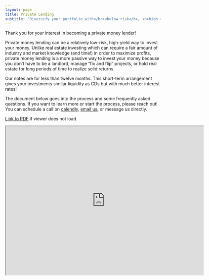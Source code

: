 ```yaml
---
layout: page
title: Private Lending
subtitle: "Diversify your portfolio with</br><b>low risk</b>, <b>high return</b> and <b>short term</b> investments"
---
```


Thank you for your interest in becoming a private money lender!

Private money lending can be a relatively low-risk, high-yield way to invest your money. Unlike real estate investing which can require a fair amount of industry and market knowledge (and time!) in order to maximize profits, private money lending is a more passive way to invest your money because you don’t have to be a landlord, manage “fix and flip” projects, or hold real estate for long periods of time to realize solid returns. 

Our notes are for less than twelve months. This short-term arrangement gives your investments similar liquidity as CDs but with much better interest rates!

The document below goes into the process and some frequently asked questions. If you want to learn more or start the process, please reach out! You can schedule a call on <a href="https://calendly.com/nestawayhomes/realestate" target="_blank">calendly</a>, <a href="mailto:privatelending@nestawayhomes.com?subject=Private%20Lending%20Next%20Steps" target="_blank">email us</a>, or message us directly.

<div class="pdf-viewer">
	<div class="pdf-link">
		<p><a href="https://drive.google.com/file/d/1WkGJMxp71r0Oli7hEehiHHVzPOVbU4j-/preview" target="_blank">Link to PDF</a> if viewer does not load.</p>
	</div>
	<iframe src="https://drive.google.com/file/d/1WkGJMxp71r0Oli7hEehiHHVzPOVbU4j-/preview" width="640" height="480" allow="autoplay"></iframe>
</div>
